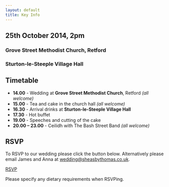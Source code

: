 ```yaml
---
layout: default
title: Key Info
---
```


## 25th October 2014, 2pm

### Grove Street Methodist Church, Retford

### Sturton-le-Steeple Village Hall

## Timetable

- **14.00** - Wedding at **Grove Street Methodist Church**, Retford *(all welcome)*
- **15.00** - Tea and cake in the church hall *(all welcome)*
- **16.30** - Arrival drinks at **Sturton-le-Steeple Village Hall**
- **17.30** - Hot buffet 
- **19.00** - Speeches and cutting of the cake
- **20.00 – 23.00** - Ceilidh with The Bash Street Band *(all welcome)*

## RSVP

To RSVP to our wedding please click the button below. Alternatively please email James and Anna at [wedding@sheasbythomas.co.uk](mailto:wedding@sheasbythomas.co.uk).

<a href="https://docs.google.com/forms/d/1TtBcK140dAYMCQHyxWdsATsGpH5PXzilo1uBaXNuAd4/viewform" target="_blank" class="cta-button grow">RSVP</a>

Please specify any dietary requirements when RSVPing.

